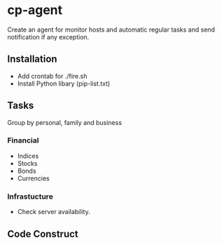 # cp-agent
Create an agent for monitor hosts and automatic regular tasks and send notification if any exception.


## Installation
- Add crontab for ./fire.sh
- Install Python libary (pip-list.txt)

## Tasks

Group by personal, family and business

### Financial
- Indices
- Stocks
- Bonds
- Currencies

### Infrastucture
- Check server availability.

## Code Construct

